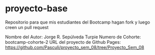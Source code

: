 # proyecto-base

Repositorio para que mis estudiantes del Bootcamp hagan fork y luego creen un pull request

Nombre del Autor: Jorge R. Sepúlveda Turpie
Numero de Cohorte: bootcamp-cohorte-2
URL del proyecto de Github Pages: https://github.com/Pasculi/proyecto_sem_08/tree/Proyecto_Sem_08
